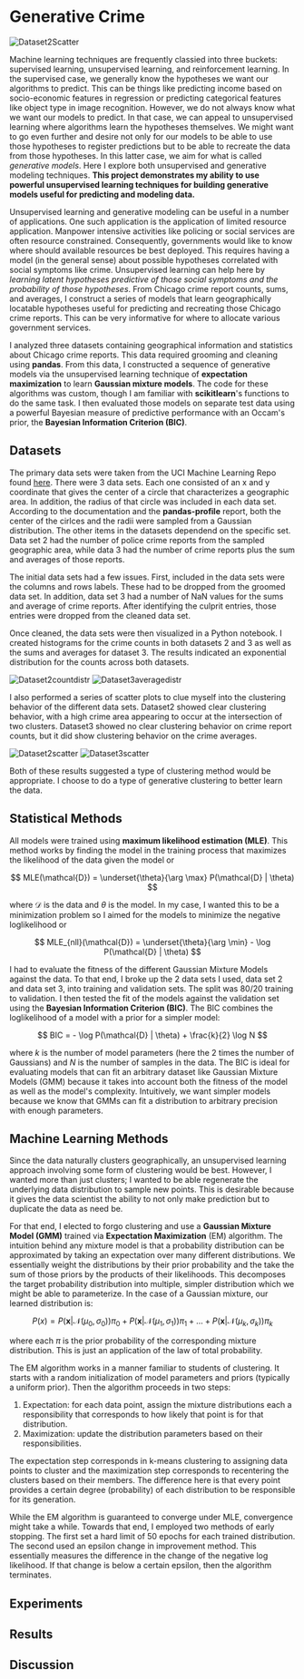# Generative Crime

![Dataset2Scatter](Images/dataset2scatter.png)

Machine learning techniques are frequently classied into three buckets:  supervised learning, unsupervised learning, and reinforcement learning.  In the supervised case, we generally know the hypotheses we want our algorithms to predict.  This can be things like predicting income based on socio-economic features in regression or predicting categorical features like object type in image recognition.  However, we do not always know what we want our models to predict.  In that case, we can appeal to unsupervised learning where algorithms learn the hypotheses themselves.  We might want to go even further and desire not only for our models to be able to use those hypotheses to register predictions but to be able to recreate the data from those hypotheses.  In this latter case, we aim for what is called *generative models*.  Here I explore both unsupervised and generative modeling techniques.  **This project demonstrates my ability to use powerful unsupervised learning techniques for building generative models useful for predicting and modeling data.**

Unsupervised learning and generative modeling can be useful in a number of applications.  One such application is the application of limited resource application.  Manpower intensive activities like policing or social services are often resource constrained.  Consequently, governments would like to know where should available resources be best deployed.  This requires having a model (in the general sense) about possible hypotheses correlated with social symptoms like crime.  Unsupervised learning can help here by *learning latent hypotheses predictive of those social symptoms and the probability of those hypotheses*.  From Chicago crime report counts, sums, and averages, I construct a series of models that learn geographically locatable hypotheses useful for predicting and recreating those Chicago crime reports.  This can be very informative for where to allocate various government services.

I analyzed three datasets containing geographical information and statistics about Chicago crime reports.  This data required grooming and cleaning using **pandas**.  From this data, I constructed a sequence of generative models via the unsupervised learning technique of **expectation maximization** to learn **Gaussian mixture models**.  The code for these algorithms was custom, though I am familiar with **scikitlearn**'s functions to do the same task.  I then evaluated those models on separate test data using a powerful Bayesian measure of predictive performance with an Occam's prior, the **Bayesian Information Criterion (BIC)**.

## Datasets

The primary data sets were taken from the UCI Machine Learning Repo found [here](https://archive-beta.ics.uci.edu/dataset/493/query+analytics+workloads+dataset).  There were 3 data sets.  Each one consisted of an x and y coordinate that gives the center of a circle that characterizes a geographic area.  In addition, the radius of that circle was included in each data set.  According to the documentation and the **pandas-profile** report, both the center of the cirlces and the radii were sampled from a Gaussian distribution.  The other items in the datasets dependend on the specific set.  Data set 2 had the number of police crime reports from the sampled geographic area, while data 3 had the number of crime reports plus the sum and averages of those reports.

The initial data sets had a few issues.  First, included in the data sets were the columns and rows labels.  These had to be dropped from the groomed data set.  In addition, data set 3 had a number of NaN values for the sums and average of crime reports.  After identifying the culprit entries, those entries were dropped from the cleaned data set.

Once cleaned, the data sets were then visualized in a Python notebook.  I created histograms for the crime counts in both datasets 2 and 3 as well as the sums and averages for dataset 3.  The results indicated an exponential distribution for the counts across both datasets.

![Dataset2countdistr](Images/dataset2countdistr.png) ![Dataset3averagedistr](Images/dataset3averagedistr.png)

I also performed a series of scatter plots to clue myself into the clustering behavior of the different data sets.  Dataset2 showed clear clustering behavior, with a high crime area appearing to occur at the intersection of two clusters.  Dataset3 showed no clear clustering behavior on crime report counts, but it did show clustering behavior on the crime averages.

![Dataset2scatter](Images/dataset2scatter.png) ![Dataset3scatter](Images/dataset3scatteraverage.png)

Both of these results suggested a type of clustering method would be appropriate.  I choose to do a type of generative clustering to better learn the data.

## Statistical Methods

All models were trained using **maximum likelihood estimation (MLE)**.  This method works by finding the model in the training process that maximizes the likelihood of the data given the model or

$$ MLE(\mathcal{D}) = \underset{\theta}{\arg \max} P(\mathcal{D} | \theta) $$

where $\mathcal{D}$ is the data and $\theta$ is the model.  In my case, I wanted this to be a minimization problem so I aimed for the models to minimize the negative loglikelihood or

$$ MLE_{nll}(\mathcal{D}) = \underset{\theta}{\arg \min} - \log P(\mathcal{D} | \theta) $$

I had to evaluate the fitness of the different Gaussian Mixture Models against the data.  To that end, I broke up the 2 data sets I used, data set 2 and data set 3, into training and validation sets.  The split was 80/20 training to validation.  I then tested the fit of the models against the validation set using the **Bayesian Information Criterion (BIC)**.  The BIC combines the loglikelihood of a model with a prior for a simpler model:

$$ BIC = - \log P(\mathcal{D} | \theta) + \frac{k}{2} \log N $$

where $k$ is the number of model parameters (here the 2 times the number of Gaussians) and $N$ is the number of samples in the data.  The BIC is ideal for evaluating models that can fit an arbitrary dataset like Gaussian Mixture Models (GMM) because it takes into account both the fitness of the model as well as the model's complexity.  Intuitively, we want simpler models because we know that GMMs can fit a distribution to arbitrary precision with enough parameters.

## Machine Learning Methods

Since the data naturally clusters geographically, an unsupervised learning approach involving some form of clustering would be best.  However, I wanted more than just clusters; I wanted to be able regenerate the underlying data distribution to sample new points.  This is desirable because it gives the data scientist the ability to not only make prediction but to duplicate the data as need be.

For that end, I elected to forgo clustering and use a **Gaussian Mixture Model (GMM)** trained via **Expectation Maximization** (EM) algorithm.  The intuition behind any mixture model is that a probability distribution can be approximated by taking an expectation over many different distributions.  We essentially weight the distributions by their prior probability and the take the sum of those priors by the products of their likelihoods.  This decomposes the target probability distribution into multiple, simpler distribution which we might be able to parameterize.  In the case of a Gaussian mixture, our learned distribution is:

$$ P(\mathbf{}x) = P(\mathbf{x} | \mathcal{N}(\mu_{0}, \sigma_{0})) \pi_{0} + P(\mathbf{x} | \mathcal{N}(\mu_{1}, \sigma_{1})) \pi_{1} + \dots + P(\mathbf{x} | \mathcal{N}(\mu_{k}, \sigma_{k})) \pi_{k} $$

where each $\pi$ is the prior probability of the corresponding mixture distribution.  This is just an application of the law of total probability.

The EM algorithm works in a manner familiar to students of clustering.  It starts with a random initialization of model parameters and priors (typically a uniform prior).  Then the algorithm proceeds in two steps:

1. Expectation:  for each data point, assign the mixture distributions each a responsibility that corresponds to how likely that point is for that distribution.
2. Maximization:  update the distribution parameters based on their responsibilities.

The expectation step corresponds in k-means clustering to assigning data points to cluster and the maximization step corresponds to recentering the clusters based on their members.  The difference here is that every point provides a certain degree (probability) of each distribution to be responsible for its generation.

While the EM algorithm is guaranteed to converge under MLE, convergence might take a while.  Towards that end, I employed two methods of early stopping.  The first set a hard limit of 50 epochs for each trained distribution.  The second used an epsilon change in improvement method.  This essentially measures the difference in the change of the negative log likelihood.  If that change is below a certain epsilon, then the algorithm terminates.

## Experiments

## Results

## Discussion
